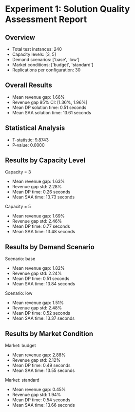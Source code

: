 # Experiment 1: Solution Quality Assessment Report

## Overview
- Total test instances: 240
- Capacity levels: [3, 5]
- Demand scenarios: ['base', 'low']
- Market conditions: ['budget', 'standard']
- Replications per configuration: 30

## Overall Results
- Mean revenue gap: 1.66%
- Revenue gap 95% CI: [1.36%, 1.96%]
- Mean DP solution time: 0.51 seconds
- Mean SAA solution time: 13.61 seconds

## Statistical Analysis
- T-statistic: 9.8743
- P-value: 0.0000

## Results by Capacity Level

Capacity = 3
- Mean revenue gap: 1.63%
- Revenue gap std: 2.28%
- Mean DP time: 0.26 seconds
- Mean SAA time: 13.73 seconds

Capacity = 5
- Mean revenue gap: 1.69%
- Revenue gap std: 2.46%
- Mean DP time: 0.77 seconds
- Mean SAA time: 13.48 seconds

## Results by Demand Scenario

Scenario: base
- Mean revenue gap: 1.82%
- Revenue gap std: 2.24%
- Mean DP time: 0.51 seconds
- Mean SAA time: 13.84 seconds

Scenario: low
- Mean revenue gap: 1.51%
- Revenue gap std: 2.48%
- Mean DP time: 0.52 seconds
- Mean SAA time: 13.37 seconds

## Results by Market Condition

Market: budget
- Mean revenue gap: 2.88%
- Revenue gap std: 2.12%
- Mean DP time: 0.49 seconds
- Mean SAA time: 13.55 seconds

Market: standard
- Mean revenue gap: 0.45%
- Revenue gap std: 1.94%
- Mean DP time: 0.54 seconds
- Mean SAA time: 13.66 seconds